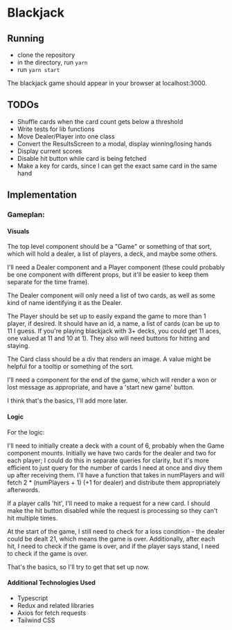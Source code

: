 # Blackjack

## Running

- clone the repository
- in the directory, run `yarn`
- run `yarn start`

The blackjack game should appear in your browser at localhost:3000.

## TODOs

- Shuffle cards when the card count gets below a threshold
- Write tests for lib functions
- Move Dealer/Player into one class
- Convert the ResultsScreen to a modal, display winning/losing hands
- Display current scores
- Disable hit button while card is being fetched
- Make a key for cards, since I can get the exact same card in the same hand

## Implementation

### Gameplan:

#### Visuals

The top level component should be a "Game" or something of that sort, which will hold a dealer, a list of players, a deck, and maybe some others.

I'll need a Dealer component and a Player component (these could probably be one component with different props, but it'll be easier to keep them separate for the time frame).

The Dealer component will only need a list of two cards, as well as some kind of name identifying it as the Dealer.

The Player should be set up to easily expand the game to more than 1 player, if desired. It should have an id, a name, a list of cards (can be up to 11 I guess. If you're playing blackjack with 3+ decks, you could get 11 aces, one valued at 11 and 10 at 1). They also will need buttons for hitting and staying.

The Card class should be a div that renders an image. A value might be helpful for a tooltip or something of the sort.

I'll need a component for the end of the game, which will render a won or lost message as appropriate, and have a 'start new game' button.

I think that's the basics, I'll add more later.

#### Logic
For  the logic:

I'll need to initially create a deck with a count of 6, probably when the Game component mounts. Initially we have two cards for the dealer and two for each player; I could do this in separate queries for clarity, but it's more efficient to just query for the number of cards I need at once and divy them up after receiving them. I'll have a function that takes in numPlayers and will fetch 2 * (numPlayers + 1) (+1 for dealer) and distribute them appropriately afterwords.

If a player calls 'hit', I'll need to make a request for a new card. I should make the hit button disabled while the request is processing so they can't hit multiple times.

At the start of the game, I still need to check for a loss condition - the dealer could be dealt 21, which means the game is over. Additionally, after each hit, I need to check if the game is over, and if the player says stand, I need to check if the game is over.

That's the basics, so I'll try to get that set up now.

#### Additional Technologies Used

- Typescript
- Redux and related libraries
- Axios for fetch requests
- Tailwind CSS